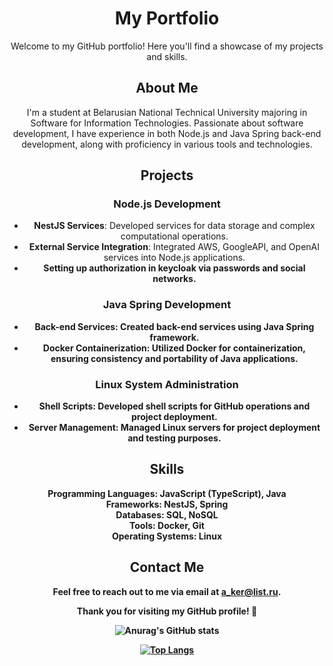 <h1 align="center">My Portfolio</h1>

<p align="center">Welcome to my GitHub portfolio! Here you'll find a showcase of my projects and skills.</p>

<h2 align="center">About Me</h2>

<p align="center">I'm a student at Belarusian National Technical University majoring in Software for Information Technologies. Passionate about software development, I have experience in both Node.js and Java Spring back-end development, along with proficiency in various tools and technologies.</p>

<h2 align="center">Projects</h2>

<h3 align="center">Node.js Development</h3>

<ul align="center">
  <li><strong>NestJS Services</strong>: Developed services for data storage and complex computational operations.</li>
  <li><strong>External Service Integration</strong>: Integrated AWS, GoogleAPI, and OpenAI services into Node.js applications.</li>
  <li><strong>Setting up authorization in keycloak via passwords and social networks.</li>
</ul>

<h3 align="center">Java Spring Development</h3>

<ul align="center">
  <li><strong>Back-end Services</strong>: Created back-end services using Java Spring framework.</li>
  <li><strong>Docker Containerization</strong>: Utilized Docker for containerization, ensuring consistency and portability of Java applications.</li>
</ul>

<h3 align="center">Linux System Administration</h3>

<ul align="center">
  <li><strong>Shell Scripts</strong>: Developed shell scripts for GitHub operations and project deployment.</li>
  <li><strong>Server Management</strong>: Managed Linux servers for project deployment and testing purposes.</li>
</ul>

<h2 align="center">Skills</h2>

<p align="center">Programming Languages: JavaScript (TypeScript), Java<br>
  Frameworks: NestJS, Spring<br>
  Databases: SQL, NoSQL<br>
  Tools: Docker, Git<br>
  Operating Systems: Linux</p>

<h2 align="center">Contact Me</h2>

<p align="center">Feel free to reach out to me via email at <a href="mailto:a_ker@list.ru">a_ker@list.ru</a>.</p>

<p align="center">Thank you for visiting my GitHub profile! 🚀</p>
<div align="center">
  
  ![Anurag's GitHub stats](https://github-readme-stats.vercel.app/api?username=Kernazhytski&show_icons=true&theme=gruvbox&include_all_commits=true&show=prs_merged_percentage)
</div>
<div align="center">

  [![Top Langs](https://github-readme-stats.vercel.app/api/top-langs/?username=Kernazhytski&&hide_progress=true&theme=gruvbox&show_icons=true)](https://github.com/anuraghazra/github-readme-stats)
</div>

